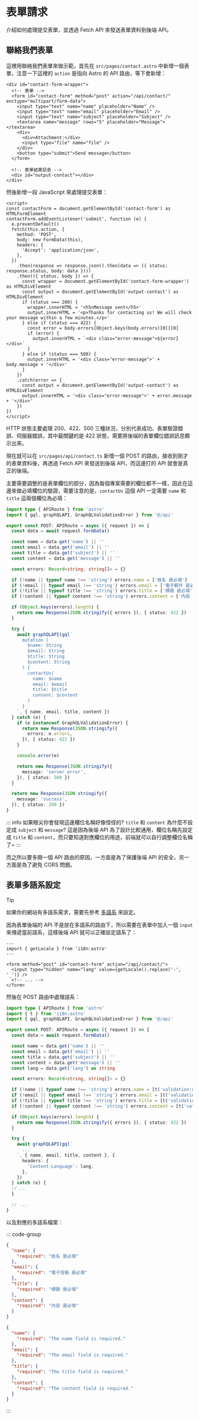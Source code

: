 # 表單請求

介紹如何處理提交表單，並透過 Fetch API 來發送表單資料到後端 API。

## 聯絡我們表單

這裡用聯絡我們表單來做示範，首先在 `src/pages/contact.astro` 中新增一個表單，注意一下這裡的 `action` 是指向 Astro 的 API 路由，等下會新增：

```astro
<div id="contact-form-wrapper">
  <!-- 表單 -->
  <form id="contact-form" method="post" action="/api/contact/" enctype="multipart/form-data">
    <input type="text" name="name" placeholder="Name" />
    <input type="text" name="email" placeholder="Email" />
    <input type="text" name="subject" placeholder="Subject" />
    <textarea name="message" rows="5" placeholder="Message"></textarea>
    <div>
      <div>Attachment:</div>
      <input type="file" name="file" />
    </div>
    <button type="submit">Send message</button>
  </form>

  <!-- 表單結果訊息 -->
  <div id="output-contact"></div>
</div>
```

然後新增一段 JavaScript 來處理提交表單：

```astro
<script>
const contactForm = document.getElementById('contact-form') as HTMLFormElement
contactForm.addEventListener('submit', function (e) {
  e.preventDefault()
  fetch(this.action, {
    method: 'POST',
    body: new FormData(this),
    headers: {
      'Accept': 'application/json',
    },
  })
    .then(response => response.json().then(data => ({ status: response.status, body: data })))
    .then(({ status, body }) => {
      const wrapper = document.getElementById('contact-form-wrapper') as HTMLDivElement
      const output = document.getElementById('output-contact') as HTMLDivElement
      if (status === 200) {
        wrapper.innerHTML = '<h5>Message sent</h5>'
        output.innerHTML = '<p>Thanks for contacting us! We will check your message within a few minutes.</p>'
      } else if (status === 422) {
        const error = body.errors[Object.keys(body.errors)[0]][0]
        if (error) {
          output.innerHTML = `<div class="error-message">${error}</div>`
        }
      } else if (status === 500) {
        output.innerHTML = '<div class="error-message">' + body.message + '</div>'
      }
    })
    .catch(error => {
      const output = document.getElementById('output-contact') as HTMLDivElement
      output.innerHTML = '<div class="error-message">' + error.message + '</div>'
    })
})
</script>
```

HTTP 狀態主要處理 200、422、500 三種狀況，分別代表成功、表單驗證錯誤、伺服器錯誤，其中最關鍵的是 422 狀態，需要將後端的表單欄位錯誤訊息顯示出來。

現在就可以在 `src/pages/api/contact.ts` 新增一個 POST 的路由，接收到剛才的表單資料後，再透過 Fetch API 來發送到後端 API，而這邊打的 API 就會是真正的後端。

主要需要調整的是表單欄位的部分，因為每個專案需要的欄位都不一樣，因此在這邊來做必填欄位的驗證，需要注意的是，`contactUs` 這個 API 一定需要 `name` 和 `title` 這兩個欄位為必填：

```ts {7-10,14-17,25-39}
import type { APIRoute } from 'astro'
import { gql, graphQLAPI, GraphQLValidationError } from '@/api'

export const POST: APIRoute = async ({ request }) => {
  const data = await request.formData()

  const name = data.get('name') || ''
  const email = data.get('email') || ''
  const title = data.get('subject') || ''
  const content = data.get('message') || ''

  const errors: Record<string, string[]> = {}

  if (!name || typeof name !== 'string') errors.name = ['姓名 是必填']
  if (!email || typeof email !== 'string') errors.email = ['電子郵件 是必填']
  if (!title || typeof title !== 'string') errors.title = ['標題 是必填']
  if (!content || typeof content !== 'string') errors.content = ['內容 是必填']

  if (Object.keys(errors).length) {
    return new Response(JSON.stringify({ errors }), { status: 422 })
  }

  try {
    await graphQLAPI(gql`
      mutation (
        $name: String
        $email: String
        $title: String
        $content: String
      ) {
        contactUs(
          name: $name
          email: $email
          title: $title
          content: $content
        )
      }
    `, { name, email, title, content })
  } catch (e) {
    if (e instanceof GraphQLValidationError) {
      return new Response(JSON.stringify({
        errors: e.errors,
      }), { status: 422 })
    }

    console.error(e)

    return new Response(JSON.stringify({
      message: 'server error',
    }), { status: 500 })
  }

  return new Response(JSON.stringify({
    message: 'success',
  }), { status: 200 })
}
```

::: info
如果眼尖你會發現這邊欄位名稱好像怪怪的? `title` 和 `content` 為什麼不設定成 `subject` 和 `message`? 這是因為後端 API 為了設計比較通用，欄位名稱先設定成 `title` 和 `content`，而只要知道對應欄位的用途，前端就可以自行調整欄位名稱了~
:::

而之所以要多開一個 API 路由的原因，一方面是為了保護後端 API 的安全，另一方面是為了避免 CORS 問題。

## 表單多語系設定

> [!TIP]
>
> 如果你的網站有多語系需求，需要先參考 [多語系](/guide/advanced/i18n) 來設定。

因為表單後端的 API 不是放在多語系的路由下，所以需要在表單中加入一個 `input` 來傳遞當前語系，這樣後端 API 就可以正確設定語系了：

```astro
---
import { getLocale } from 'i18n:astro'
---

<form method="post" id="contact-form" action="/api/contact/">
  <input type="hidden" name="lang" value={getLocale().replace('-', '_')} />
  <!-- ... -->
</form>
```

然後在 POST 路由中處理語系：

```ts {2,12,16-19,29-31}
import type { APIRoute } from 'astro'
import { t } from 'i18n:astro'
import { gql, graphQLAPI, GraphQLValidationError } from '@/api'

export const POST: APIRoute = async ({ request }) => {
  const data = await request.formData()

  const name = data.get('name') || ''
  const email = data.get('email') || ''
  const title = data.get('subject') || ''
  const content = data.get('message') || ''
  const lang = data.get('lang') as string

  const errors: Record<string, string[]> = {}

  if (!name || typeof name !== 'string') errors.name = [t('validation:name.required')]
  if (!email || typeof email !== 'string') errors.email = [t('validation:email.required')]
  if (!title || typeof title !== 'string') errors.title = [t('validation:title.required')]
  if (!content || typeof content !== 'string') errors.content = [t('validation:content.required')]

  if (Object.keys(errors).length) {
    return new Response(JSON.stringify({ errors }), { status: 422 })
  }

  try {
    await graphQLAPI(gql`
      ...
    `, { name, email, title, content }, {
      headers: {
        'Content-Language': lang,
      },
    })
  } catch (e) {
  // ...
  }

  // ...
}
```

以及對應的多語系檔案：

::: code-group

``` json [src/locales/zh-TW/validation.json]
{
  "name": {
    "required": "姓名 是必填"
  },
  "email": {
    "required": "電子信箱 是必填"
  },
  "title": {
    "required": "標題 是必填"
  },
  "content": {
    "required": "內容 是必填"
  }
}
```

``` json [src/locales/en/validation.json]
{
  "name": {
    "required": "The name field is required."
  },
  "email": {
    "required": "The email field is required."
  },
  "title": {
    "required": "The title field is required."
  },
  "content": {
    "required": "The content field is required."
  }
}
```

:::
